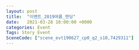 ```yaml
---
layout: post
title:  "이벤트_2019여름_엔딩"
date:   2021-03-28 10:00:00 +0000
categories: Event
Tags: Story Event
SceneCode: ["scene_evt190627_cp0_q2_s10,7429311"]
---
```

